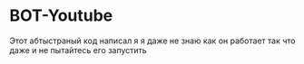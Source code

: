 # BOT-Youtube
Этот абтыстраный код написал я
я даже не знаю как он работает так что даже и не пытайтесь его запустить
